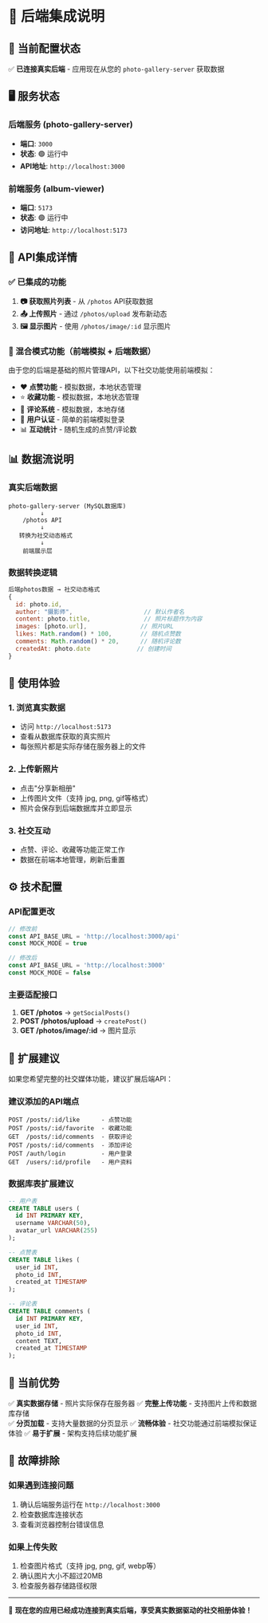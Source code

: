 # 📡 后端集成说明

## 🔄 当前配置状态

✅ **已连接真实后端** - 应用现在从您的 `photo-gallery-server` 获取数据

## 🖥️ 服务状态

### 后端服务 (photo-gallery-server)
- **端口**: `3000`
- **状态**: 🟢 运行中
- **API地址**: `http://localhost:3000`

### 前端服务 (album-viewer)
- **端口**: `5173` 
- **状态**: 🟢 运行中
- **访问地址**: `http://localhost:5173`

## 🔗 API集成详情

### ✅ 已集成的功能
1. **📷 获取照片列表** - 从 `/photos` API获取数据
2. **📤 上传照片** - 通过 `/photos/upload` 发布新动态
3. **🖼️ 显示图片** - 使用 `/photos/image/:id` 显示图片

### 🔄 混合模式功能（前端模拟 + 后端数据）
由于您的后端是基础的照片管理API，以下社交功能使用前端模拟：
- ❤️ **点赞功能** - 模拟数据，本地状态管理
- ⭐ **收藏功能** - 模拟数据，本地状态管理  
- 💬 **评论系统** - 模拟数据，本地存储
- 👤 **用户认证** - 简单的前端模拟登录
- 📊 **互动统计** - 随机生成的点赞/评论数

## 📊 数据流说明

### 真实后端数据
```
photo-gallery-server (MySQL数据库)
         ↓
    /photos API
         ↓
   转换为社交动态格式
         ↓
    前端展示层
```

### 数据转换逻辑
```javascript
后端photos数据 → 社交动态格式
{
  id: photo.id,
  author: "摄影师",                    // 默认作者名
  content: photo.title,               // 照片标题作为内容
  images: [photo.url],               // 照片URL
  likes: Math.random() * 100,        // 随机点赞数
  comments: Math.random() * 20,      // 随机评论数
  createdAt: photo.date             // 创建时间
}
```

## 🚀 使用体验

### 1. 浏览真实数据
- 访问 `http://localhost:5173`
- 查看从数据库获取的真实照片
- 每张照片都是实际存储在服务器上的文件

### 2. 上传新照片  
- 点击"分享新相册"
- 上传图片文件（支持 jpg, png, gif等格式）
- 照片会保存到后端数据库并立即显示

### 3. 社交互动
- 点赞、评论、收藏等功能正常工作
- 数据在前端本地管理，刷新后重置

## ⚙️ 技术配置

### API配置更改
```javascript
// 修改前
const API_BASE_URL = 'http://localhost:3000/api'
const MOCK_MODE = true

// 修改后  
const API_BASE_URL = 'http://localhost:3000'
const MOCK_MODE = false
```

### 主要适配接口
1. **GET /photos** → `getSocialPosts()`
2. **POST /photos/upload** → `createPost()`
3. **GET /photos/image/:id** → 图片显示

## 🔮 扩展建议

如果您希望完整的社交媒体功能，建议扩展后端API：

### 建议添加的API端点
```
POST /posts/:id/like      - 点赞功能
POST /posts/:id/favorite  - 收藏功能  
GET  /posts/:id/comments  - 获取评论
POST /posts/:id/comments  - 添加评论
POST /auth/login          - 用户登录
GET  /users/:id/profile   - 用户资料
```

### 数据库表扩展建议
```sql
-- 用户表
CREATE TABLE users (
  id INT PRIMARY KEY,
  username VARCHAR(50),
  avatar_url VARCHAR(255)
);

-- 点赞表  
CREATE TABLE likes (
  user_id INT,
  photo_id INT,
  created_at TIMESTAMP
);

-- 评论表
CREATE TABLE comments (
  id INT PRIMARY KEY,
  user_id INT,
  photo_id INT,
  content TEXT,
  created_at TIMESTAMP
);
```

## 🎯 当前优势

✅ **真实数据存储** - 照片实际保存在服务器
✅ **完整上传功能** - 支持图片上传和数据库存储  
✅ **分页加载** - 支持大量数据的分页显示
✅ **流畅体验** - 社交功能通过前端模拟保证体验
✅ **易于扩展** - 架构支持后续功能扩展

## 🔧 故障排除

### 如果遇到连接问题
1. 确认后端服务运行在 `http://localhost:3000`
2. 检查数据库连接状态
3. 查看浏览器控制台错误信息

### 如果上传失败
1. 检查图片格式（支持 jpg, png, gif, webp等）
2. 确认图片大小不超过20MB
3. 检查服务器存储路径权限

---

🎉 **现在您的应用已经成功连接到真实后端，享受真实数据驱动的社交相册体验！** 